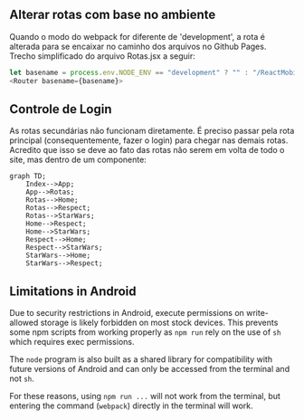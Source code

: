 ## Alterar rotas com base no ambiente

Quando o modo do webpack for diferente de 'development', a rota é alterada para se encaixar no caminho dos arquivos no Github Pages. Trecho simplificado do arquivo Rotas.jsx a seguir:

```javascript
let basename = process.env.NODE_ENV == "development" ? "" : "/ReactMobile/dist"
<Router basename={basename}>
```

## Controle de Login

As rotas secundárias não funcionam diretamente. É preciso passar pela rota principal (consequentemente, fazer o login) para chegar nas demais rotas.
Acredito que isso se deve ao fato das rotas não serem em volta de todo o site, mas dentro de um componente:

```mermaid
graph TD;
    Index-->App;
    App-->Rotas;
    Rotas-->Home;
    Rotas-->Respect;
    Rotas-->StarWars;
    Home-->Respect;
    Home-->StarWars;
    Respect-->Home;
    Respect-->StarWars;
    StarWars-->Home;
    StarWars-->Respect;
```

## Limitations in Android

Due to security restrictions in Android, execute permissions on write-allowed storage is likely forbidden on most stock devices. This prevents some npm scripts from working properly as `npm run` rely on the use of `sh` which requires exec permissions.

The `node` program is also built as a shared library for compatibility with future versions of Android and can only be accessed from the terminal and not `sh`.

For these reasons, using `npm run ...` will not work from the terminal, but entering the command (`webpack`) directly in the terminal will work.
